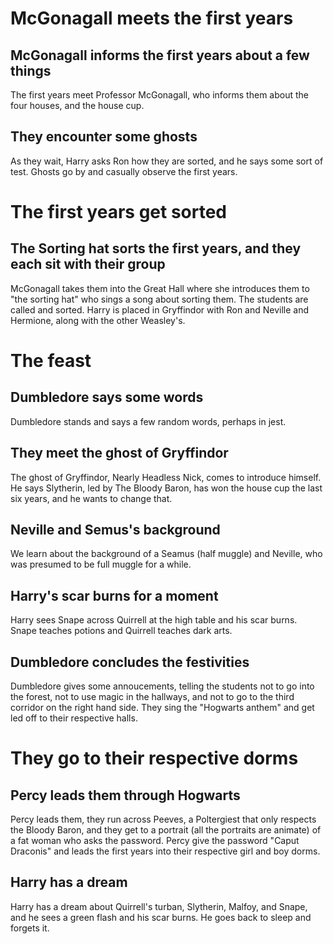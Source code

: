 # McGonagall meets the first years
## McGonagall informs the first years about a few things
The first years meet Professor McGonagall, who informs them about the four
houses, and the house cup.

## They encounter some ghosts
As they wait, Harry asks Ron how they are sorted, and he says some sort of
test. Ghosts go by and casually observe the first years.

# The first years get sorted
## The Sorting hat sorts the first years, and they each sit with their group
McGonagall takes them into the Great Hall where she introduces them to "the
sorting hat" who sings a song about sorting them. The students are called and
sorted. Harry is placed in Gryffindor with Ron and Neville and Hermione, along
with the other Weasley's.

# The feast
## Dumbledore says some words
Dumbledore stands and says a few random words, perhaps in jest.

## They meet the ghost of Gryffindor
The ghost of Gryffindor, Nearly Headless Nick, comes to introduce himself. He
says Slytherin, led by The Bloody Baron, has won the house cup the last six
years, and he wants to change that.

## Neville and Semus's background
We learn about the background of a Seamus (half muggle) and Neville, who was
presumed to be full muggle for a while.

## Harry's scar burns for a moment
Harry sees Snape across Quirrell at the high table and his scar burns. Snape
teaches potions and Quirrell teaches dark arts.

## Dumbledore concludes the festivities
Dumbledore gives some annoucements, telling the students not to go into the
forest, not to use magic in the hallways, and not to go to the third corridor
on the right hand side. They sing the "Hogwarts anthem" and get led off to
their respective halls.

# They go to their respective dorms
## Percy leads them through Hogwarts
Percy leads them, they run across Peeves, a Poltergiest that only respects the
Bloody Baron, and they get to a portrait (all the portraits are animate) of a
fat woman who asks the password. Percy give the password "Caput Draconis" and
leads the first years into their respective girl and boy dorms.

## Harry has a dream
Harry has a dream about Quirrell's turban, Slytherin, Malfoy, and Snape, and he
sees a green flash and his scar burns. He goes back to sleep and forgets it.
